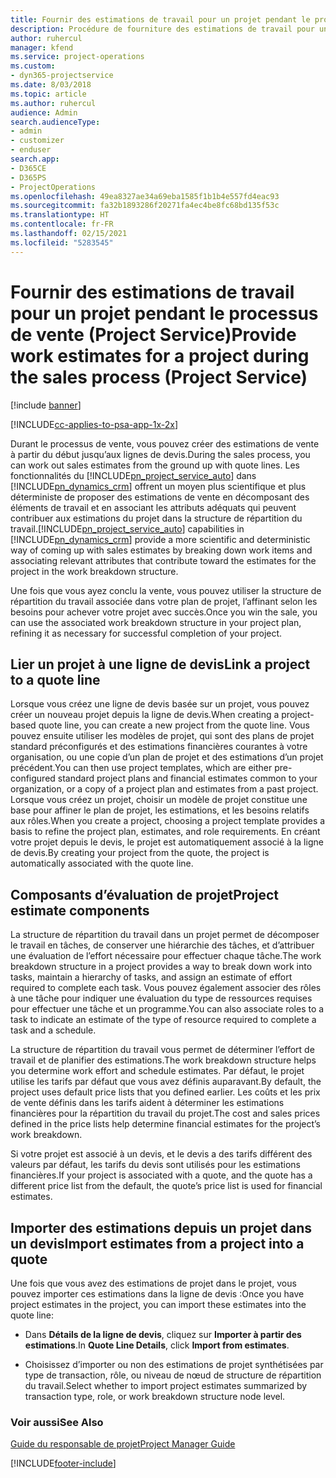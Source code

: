 ```yaml
---
title: Fournir des estimations de travail pour un projet pendant le processus de vente
description: Procédure de fourniture des estimations de travail pour un projet pendant le processus de vente dans Project Service
author: ruhercul
manager: kfend
ms.service: project-operations
ms.custom:
- dyn365-projectservice
ms.date: 8/03/2018
ms.topic: article
ms.author: ruhercul
audience: Admin
search.audienceType:
- admin
- customizer
- enduser
search.app:
- D365CE
- D365PS
- ProjectOperations
ms.openlocfilehash: 49ea8327ae34a69eba1585f1b1b4e557fd4eac93
ms.sourcegitcommit: fa32b1893286f20271fa4ec4be8fc68bd135f53c
ms.translationtype: HT
ms.contentlocale: fr-FR
ms.lasthandoff: 02/15/2021
ms.locfileid: "5283545"
---
```

# <a name="provide-work-estimates-for-a-project-during-the-sales-process-project-service"></a><span data-ttu-id="9c76a-103">Fournir des estimations de travail pour un projet pendant le processus de vente (Project Service)</span><span class="sxs-lookup"><span data-stu-id="9c76a-103">Provide work estimates for a project during the sales process (Project Service)</span></span>

[!include [banner](../includes/psa-now-project-operations.md)]

[!INCLUDE[cc-applies-to-psa-app-1x-2x](../includes/cc-applies-to-psa-app-1x-2x.md)]

<span data-ttu-id="9c76a-104">Durant le processus de vente, vous pouvez créer des estimations de vente à partir du début jusqu’aux lignes de devis.</span><span class="sxs-lookup"><span data-stu-id="9c76a-104">During the sales process, you can work out sales estimates from the ground up with quote lines.</span></span> <span data-ttu-id="9c76a-105">Les fonctionnalités du [!INCLUDE[pn_project_service_auto](../includes/pn-project-service-auto.md)] dans [!INCLUDE[pn_dynamics_crm](../includes/pn-dynamics-crm.md)] offrent un moyen plus scientifique et plus déterministe de proposer des estimations de vente en décomposant des éléments de travail et en associant les attributs adéquats qui peuvent contribuer aux estimations du projet dans la structure de répartition du travail.</span><span class="sxs-lookup"><span data-stu-id="9c76a-105">[!INCLUDE[pn_project_service_auto](../includes/pn-project-service-auto.md)] capabilities in [!INCLUDE[pn_dynamics_crm](../includes/pn-dynamics-crm.md)] provide a more scientific and deterministic way of coming up with sales estimates by breaking down work items and associating relevant attributes that contribute toward the estimates for the project in the work breakdown structure.</span></span>  
  
 <span data-ttu-id="9c76a-106">Une fois que vous ayez conclu la vente, vous pouvez utiliser la structure de répartition du travail associée dans votre plan de projet, l’affinant selon les besoins pour achever votre projet avec succès.</span><span class="sxs-lookup"><span data-stu-id="9c76a-106">Once you win the sale, you can use the associated work breakdown structure in your project plan, refining it as necessary for successful completion of your project.</span></span>  
  
## <a name="link-a-project-to-a-quote-line"></a><span data-ttu-id="9c76a-107">Lier un projet à une ligne de devis</span><span class="sxs-lookup"><span data-stu-id="9c76a-107">Link a project to a quote line</span></span>  
 <span data-ttu-id="9c76a-108">Lorsque vous créez une ligne de devis basée sur un projet, vous pouvez créer un nouveau projet depuis la ligne de devis.</span><span class="sxs-lookup"><span data-stu-id="9c76a-108">When creating a project-based quote line, you can create a new project from the quote line.</span></span> <span data-ttu-id="9c76a-109">Vous pouvez ensuite utiliser les modèles de projet, qui sont des plans de projet standard préconfigurés et des estimations financières courantes à votre organisation, ou une copie d’un plan de projet et des estimations d’un projet précédent.</span><span class="sxs-lookup"><span data-stu-id="9c76a-109">You can then use project templates, which are either pre-configured standard project plans and financial estimates common to your organization, or a copy of a project plan and estimates from a past project.</span></span> <span data-ttu-id="9c76a-110">Lorsque vous créez un projet, choisir un modèle de projet constitue une base pour affiner le plan de projet, les estimations, et les besoins relatifs aux rôles.</span><span class="sxs-lookup"><span data-stu-id="9c76a-110">When you create a project, choosing a project template provides a basis to refine the project plan, estimates, and role requirements.</span></span> <span data-ttu-id="9c76a-111">En créant votre projet depuis le devis, le projet est automatiquement associé à la ligne de devis.</span><span class="sxs-lookup"><span data-stu-id="9c76a-111">By creating your project from the quote, the project is automatically associated with the quote line.</span></span>  
  
## <a name="project-estimate-components"></a><span data-ttu-id="9c76a-112">Composants d’évaluation de projet</span><span class="sxs-lookup"><span data-stu-id="9c76a-112">Project estimate components</span></span>  
 <span data-ttu-id="9c76a-113">La structure de répartition du travail dans un projet permet de décomposer le travail en tâches, de conserver une hiérarchie des tâches, et d’attribuer une évaluation de l’effort nécessaire pour effectuer chaque tâche.</span><span class="sxs-lookup"><span data-stu-id="9c76a-113">The work breakdown structure in a project provides a way to break down work into tasks, maintain a hierarchy of tasks, and assign an estimate of effort required to complete each task.</span></span> <span data-ttu-id="9c76a-114">Vous pouvez également associer des rôles à une tâche pour indiquer une évaluation du type de ressources requises pour effectuer une tâche et un programme.</span><span class="sxs-lookup"><span data-stu-id="9c76a-114">You can also associate roles to a task to indicate an estimate of the type of resource required to complete a task and a schedule.</span></span>  
  
 <span data-ttu-id="9c76a-115">La structure de répartition du travail vous permet de déterminer l’effort de travail et de planifier des estimations.</span><span class="sxs-lookup"><span data-stu-id="9c76a-115">The work breakdown structure helps you determine work effort and schedule estimates.</span></span> <span data-ttu-id="9c76a-116">Par défaut, le projet utilise les tarifs par défaut que vous avez définis auparavant.</span><span class="sxs-lookup"><span data-stu-id="9c76a-116">By default, the project uses default price lists that you defined earlier.</span></span> <span data-ttu-id="9c76a-117">Les coûts et les prix de vente définis dans les tarifs aident à déterminer les estimations financières pour la répartition du travail du projet.</span><span class="sxs-lookup"><span data-stu-id="9c76a-117">The cost and sales prices defined in the price lists help determine financial estimates for the project’s work breakdown.</span></span>  
  
 <span data-ttu-id="9c76a-118">Si votre projet est associé à un devis, et le devis a des tarifs différent des valeurs par défaut, les tarifs du devis sont utilisés pour les estimations financières.</span><span class="sxs-lookup"><span data-stu-id="9c76a-118">If your project is associated with a quote, and the quote has a different price list from the default, the quote’s price list is used for financial estimates.</span></span>  
  
## <a name="import-estimates-from-a-project-into-a-quote"></a><span data-ttu-id="9c76a-119">Importer des estimations depuis un projet dans un devis</span><span class="sxs-lookup"><span data-stu-id="9c76a-119">Import estimates from a project into a quote</span></span>  
 <span data-ttu-id="9c76a-120">Une fois que vous avez des estimations de projet dans le projet, vous pouvez importer ces estimations dans la ligne de devis :</span><span class="sxs-lookup"><span data-stu-id="9c76a-120">Once you have project estimates in the project, you can import these estimates into the quote line:</span></span>  
  
-   <span data-ttu-id="9c76a-121">Dans **Détails de la ligne de devis**, cliquez sur **Importer à partir des estimations**.</span><span class="sxs-lookup"><span data-stu-id="9c76a-121">In **Quote Line Details**, click **Import from estimates**.</span></span> 

-   <span data-ttu-id="9c76a-122">Choisissez d’importer ou non des estimations de projet synthétisées par type de transaction, rôle, ou niveau de nœud de structure de répartition du travail.</span><span class="sxs-lookup"><span data-stu-id="9c76a-122">Select whether to import project estimates summarized by transaction type, role, or work breakdown structure node level.</span></span>  
  
### <a name="see-also"></a><span data-ttu-id="9c76a-123">Voir aussi</span><span class="sxs-lookup"><span data-stu-id="9c76a-123">See Also</span></span>  
 [<span data-ttu-id="9c76a-124">Guide du responsable de projet</span><span class="sxs-lookup"><span data-stu-id="9c76a-124">Project Manager Guide</span></span>](../psa/project-manager-guide.md)


[!INCLUDE[footer-include](../includes/footer-banner.md)]